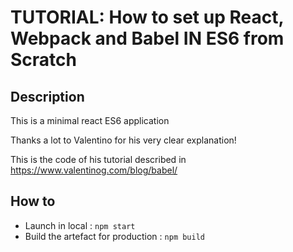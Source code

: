 # TUTORIAL: How to set up React, Webpack and Babel IN ES6 from Scratch
## Description
This is a minimal react ES6 application

Thanks a lot to Valentino for his very clear explanation!

This is the code of his tutorial described in https://www.valentinog.com/blog/babel/
## How to 
- Launch in local : `npm start`
- Build the artefact for production : `npm build`

